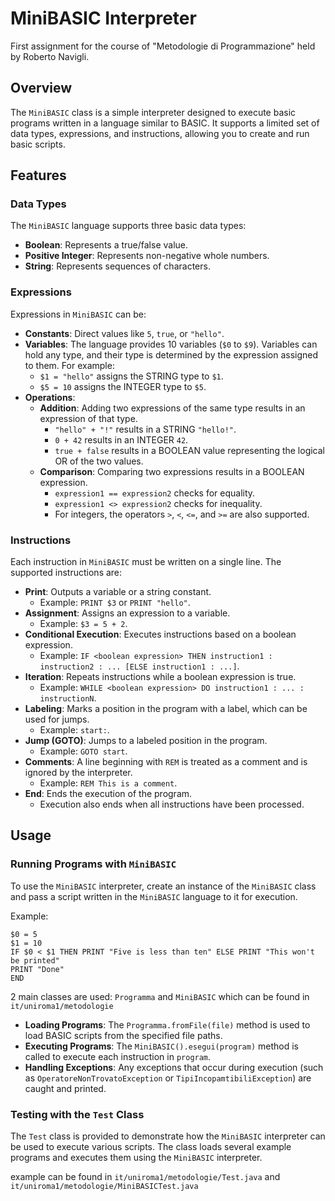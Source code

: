 # MiniBASIC Interpreter

First assignment for the course of "Metodologie di Programmazione" held by Roberto Navigli.

## Overview

The `MiniBASIC` class is a simple interpreter designed to execute basic programs written in a language similar to BASIC. It supports a limited set of data types, expressions, and instructions, allowing you to create and run basic scripts.

## Features

### Data Types

The `MiniBASIC` language supports three basic data types:

- **Boolean**: Represents a true/false value.
- **Positive Integer**: Represents non-negative whole numbers.
- **String**: Represents sequences of characters.

### Expressions

Expressions in `MiniBASIC` can be:

- **Constants**: Direct values like `5`, `true`, or `"hello"`.
- **Variables**: The language provides 10 variables (`$0` to `$9`). Variables can hold any type, and their type is determined by the expression assigned to them. For example:
  - `$1 = "hello"` assigns the STRING type to `$1`.
  - `$5 = 10` assigns the INTEGER type to `$5`.
- **Operations**:
  - **Addition**: Adding two expressions of the same type results in an expression of that type.
    - `"hello" + "!"` results in a STRING `"hello!"`.
    - `0 + 42` results in an INTEGER `42`.
    - `true + false` results in a BOOLEAN value representing the logical OR of the two values.
  - **Comparison**: Comparing two expressions results in a BOOLEAN expression.
    - `expression1 == expression2` checks for equality.
    - `expression1 <> expression2` checks for inequality.
    - For integers, the operators `>`, `<`, `<=`, and `>=` are also supported.

### Instructions

Each instruction in `MiniBASIC` must be written on a single line. The supported instructions are:

- **Print**: Outputs a variable or a string constant.
  - Example: `PRINT $3` or `PRINT "hello"`.
- **Assignment**: Assigns an expression to a variable.
  - Example: `$3 = 5 + 2`.
- **Conditional Execution**: Executes instructions based on a boolean expression.
  - Example: `IF <boolean expression> THEN instruction1 : instruction2 : ... [ELSE instruction1 : ...]`.
- **Iteration**: Repeats instructions while a boolean expression is true.
  - Example: `WHILE <boolean expression> DO instruction1 : ... : instructionN`.
- **Labeling**: Marks a position in the program with a label, which can be used for jumps.
  - Example: `start:`.
- **Jump (GOTO)**: Jumps to a labeled position in the program.
  - Example: `GOTO start`.
- **Comments**: A line beginning with `REM` is treated as a comment and is ignored by the interpreter.
  - Example: `REM This is a comment`.
- **End**: Ends the execution of the program.
  - Execution also ends when all instructions have been processed.

## Usage

### Running Programs with `MiniBASIC`

To use the `MiniBASIC` interpreter, create an instance of the `MiniBASIC` class and pass a script written in the `MiniBASIC` language to it for execution.

Example:

```basic
$0 = 5
$1 = 10
IF $0 < $1 THEN PRINT "Five is less than ten" ELSE PRINT "This won't be printed"
PRINT "Done"
END
```

2 main classes are used: `Programma` and `MiniBASIC` which can be found in `it/uniroma1/metodologie`

- **Loading Programs**: The `Programma.fromFile(file)` method is used to load BASIC scripts from the specified file paths.
- **Executing Programs**: The `MiniBASIC().esegui(program)` method is called to execute each instruction in `program`.
- **Handling Exceptions**: Any exceptions that occur during execution (such as `OperatoreNonTrovatoException` or `TipiIncopamtibiliException`) are caught and printed.

### Testing with the `Test` Class

The `Test` class is provided to demonstrate how the `MiniBASIC` interpreter can be used to execute various scripts. The class loads several example programs and executes them using the `MiniBASIC` interpreter.

example can be found in `it/uniroma1/metodologie/Test.java` and `it/uniroma1/metodologie/MiniBASICTest.java`
